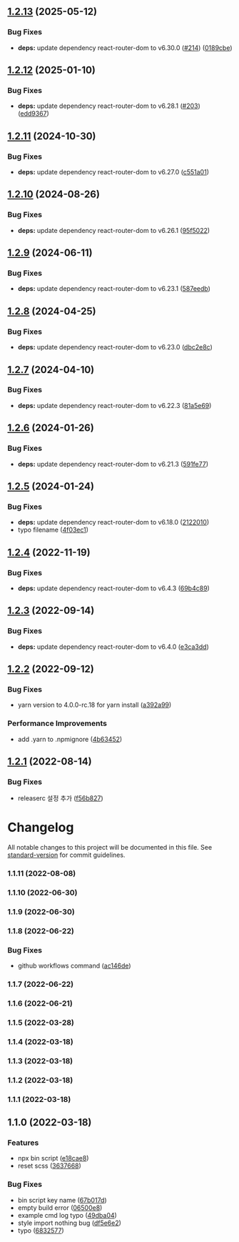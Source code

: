 ## [1.2.13](https://github.com/choisohyun/react-vite-ts-boilerplate/compare/v1.2.12...v1.2.13) (2025-05-12)


### Bug Fixes

* **deps:** update dependency react-router-dom to v6.30.0 ([#214](https://github.com/choisohyun/react-vite-ts-boilerplate/issues/214)) ([0189cbe](https://github.com/choisohyun/react-vite-ts-boilerplate/commit/0189cbe26362e8bb779b0e7364c01ad6627c4655))

## [1.2.12](https://github.com/choisohyun/react-vite-ts-boilerplate/compare/v1.2.11...v1.2.12) (2025-01-10)


### Bug Fixes

* **deps:** update dependency react-router-dom to v6.28.1 ([#203](https://github.com/choisohyun/react-vite-ts-boilerplate/issues/203)) ([edd9367](https://github.com/choisohyun/react-vite-ts-boilerplate/commit/edd9367c851e37b4c3d6a1bcaf14a0bd3bb9985a))

## [1.2.11](https://github.com/choisohyun/react-vite-ts-boilerplate/compare/v1.2.10...v1.2.11) (2024-10-30)


### Bug Fixes

* **deps:** update dependency react-router-dom to v6.27.0 ([c551a01](https://github.com/choisohyun/react-vite-ts-boilerplate/commit/c551a011f01512c44f7795ee7527e5a4805875c5))

## [1.2.10](https://github.com/choisohyun/react-vite-ts-boilerplate/compare/v1.2.9...v1.2.10) (2024-08-26)


### Bug Fixes

* **deps:** update dependency react-router-dom to v6.26.1 ([95f5022](https://github.com/choisohyun/react-vite-ts-boilerplate/commit/95f502221f970b67a6ff7d623e731b6e7492d26e))

## [1.2.9](https://github.com/choisohyun/react-vite-ts-boilerplate/compare/v1.2.8...v1.2.9) (2024-06-11)


### Bug Fixes

* **deps:** update dependency react-router-dom to v6.23.1 ([587eedb](https://github.com/choisohyun/react-vite-ts-boilerplate/commit/587eedb2d308fc6208daf227c8b0bbb449af94bc))

## [1.2.8](https://github.com/choisohyun/react-vite-ts-boilerplate/compare/v1.2.7...v1.2.8) (2024-04-25)


### Bug Fixes

* **deps:** update dependency react-router-dom to v6.23.0 ([dbc2e8c](https://github.com/choisohyun/react-vite-ts-boilerplate/commit/dbc2e8c946a5045c17d25cc544e689ef717fece1))

## [1.2.7](https://github.com/choisohyun/react-vite-ts-boilerplate/compare/v1.2.6...v1.2.7) (2024-04-10)


### Bug Fixes

* **deps:** update dependency react-router-dom to v6.22.3 ([81a5e69](https://github.com/choisohyun/react-vite-ts-boilerplate/commit/81a5e69935e802136d20c6a7bb799d490d3cce4b))

## [1.2.6](https://github.com/choisohyun/react-vite-ts-boilerplate/compare/v1.2.5...v1.2.6) (2024-01-26)


### Bug Fixes

* **deps:** update dependency react-router-dom to v6.21.3 ([591fe77](https://github.com/choisohyun/react-vite-ts-boilerplate/commit/591fe772ed40c97ba468bf18b3d70a20722f14f7))

## [1.2.5](https://github.com/choisohyun/react-vite-ts-boilerplate/compare/v1.2.4...v1.2.5) (2024-01-24)


### Bug Fixes

* **deps:** update dependency react-router-dom to v6.18.0 ([2122010](https://github.com/choisohyun/react-vite-ts-boilerplate/commit/2122010eed3c4a97ca4007ed8daf0fde287302ae))
* typo filename ([4f03ec1](https://github.com/choisohyun/react-vite-ts-boilerplate/commit/4f03ec10223a074ce251472cf1e6cfd6f10ca144))

## [1.2.4](https://github.com/choisohyun/react-vite-ts-boilerplate/compare/v1.2.3...v1.2.4) (2022-11-19)


### Bug Fixes

* **deps:** update dependency react-router-dom to v6.4.3 ([69b4c89](https://github.com/choisohyun/react-vite-ts-boilerplate/commit/69b4c8929d7d197baa5607687edf713c02872065))

## [1.2.3](https://github.com/choisohyun/react-vite-ts-boilerplate/compare/v1.2.2...v1.2.3) (2022-09-14)


### Bug Fixes

* **deps:** update dependency react-router-dom to v6.4.0 ([e3ca3dd](https://github.com/choisohyun/react-vite-ts-boilerplate/commit/e3ca3dd3e6f237d6970d270da4e4192b755bf52e))

## [1.2.2](https://github.com/choisohyun/react-vite-ts-boilerplate/compare/v1.2.1...v1.2.2) (2022-09-12)


### Bug Fixes

* yarn version to 4.0.0-rc.18 for yarn install ([a392a99](https://github.com/choisohyun/react-vite-ts-boilerplate/commit/a392a99877bb17a7c51c58971ad65ca65049b7c4))


### Performance Improvements

* add .yarn to .npmignore ([4b63452](https://github.com/choisohyun/react-vite-ts-boilerplate/commit/4b63452efd337e6c19675e74f8623f7c3c79dc06))

## [1.2.1](https://github.com/choisohyun/react-vite-ts-boilerplate/compare/v1.2.0...v1.2.1) (2022-08-14)


### Bug Fixes

* releaserc 설정 추가 ([f56b827](https://github.com/choisohyun/react-vite-ts-boilerplate/commit/f56b82742ada223383d493223b37d0e594458b64))

# Changelog

All notable changes to this project will be documented in this file. See [standard-version](https://github.com/conventional-changelog/standard-version) for commit guidelines.

### 1.1.11 (2022-08-08)

### 1.1.10 (2022-06-30)

### 1.1.9 (2022-06-30)

### 1.1.8 (2022-06-22)


### Bug Fixes

* github workflows command ([ac146de](https://github.com/choisohyun/react-vite-ts-boilerplate/commit/ac146dec02666fe2e9c024a51423fab25c61645d))

### 1.1.7 (2022-06-22)

### 1.1.6 (2022-06-21)

### 1.1.5 (2022-03-28)

### 1.1.4 (2022-03-18)

### 1.1.3 (2022-03-18)

### 1.1.2 (2022-03-18)

### 1.1.1 (2022-03-18)

## 1.1.0 (2022-03-18)


### Features

* npx bin script ([e18cae8](https://github.com/choisohyun/react-vite-ts-boilerplate/commit/e18cae8293ee838055da3b38cd7dd6b7216d2348))
* reset scss ([3637668](https://github.com/choisohyun/react-vite-ts-boilerplate/commit/36376686f59fa8e3ac54d95d6e090d0701b84033))


### Bug Fixes

* bin script key name ([67b017d](https://github.com/choisohyun/react-vite-ts-boilerplate/commit/67b017d041c7f2f6397a26207e3c29739103728f))
* empty build error ([06500e8](https://github.com/choisohyun/react-vite-ts-boilerplate/commit/06500e8dc0303138862ec1038d104b9e5040c7f5))
* example cmd log typo ([49dba04](https://github.com/choisohyun/react-vite-ts-boilerplate/commit/49dba046d1e6fcf385a1c8455c6029576e3221ee))
* style import nothing bug ([df5e6e2](https://github.com/choisohyun/react-vite-ts-boilerplate/commit/df5e6e24249a2d0f78708a592edde7dbe11e5306))
* typo ([6832577](https://github.com/choisohyun/react-vite-ts-boilerplate/commit/683257742eabacf4f85a335c367e640c6698807c))
